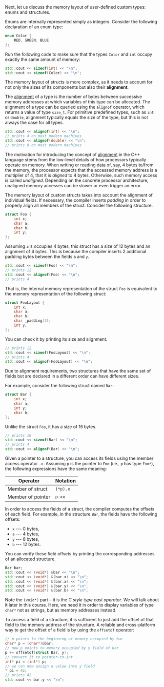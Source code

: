Next, let us discuss the memory layout of user-defined custom types: enums and structures.

Enums are internally represented simply as integers.
Consider the following declaration of an enum type:

```c++
enum Color {
    RED, GREEN, BLUE
};
```

Run the following code to make sure that 
the types `Color` and `int` occupy exactly the same amount of memory:

```c++
std::cout << sizeof(int) << "\n";
std::cout << sizeof(Color) << "\n";
```

The memory layout of structs is more complex, 
as it needs to account for not only the sizes 
of its components but also their __alignment__.

The [alignment](https://en.cppreference.com/w/cpp/language/object#Alignment) 
of a type is the number of bytes between successive memory addresses 
at which variables of this type can be allocated.
The alignment of a type can be queried using the `alignof` operator,
which returns a value of type `size_t`.
For primitive predefined types, such as `int` or `double`, 
alignment typically equals the size of the type, 
but this is not always the case for all types.

```c++
std::cout << alignof(int) << "\n";
// prints 4 on most modern machines
std::cout << alignof(double) << "\n";
// prints 8 on most modern machines
```

<div class="hint">

The motivation for introducing the concept of 
[alignment](https://en.wikipedia.org/wiki/Data_structure_alignment)
in the C++ language stems from the low-level details 
of how processors typically operate on memory.
When writing or reading data of, say, 4 bytes to/from the memory,
the processor expects that the accessed memory address 
is a multiplier of 4, that it is _aligned_ to 4 bytes.
Otherwise, such memory access is called _unaligned_.
Depending on the concrete processor architecture,
unaligned memory accesses can be slower or even trigger an error.

</div>

The memory layout of custom structs takes into account the alignment of 
individual fields. If necessary, the compiler inserts _padding_ 
in order to properly align all members of the struct. 
Consider the following structure.

```c++
struct Foo {
    int x;
    char a;
    char b;
    int y;
};
```

Assuming `int` occupies 4 bytes, this struct has a size of 12 bytes and an alignment of 4 bytes.
This is because the compiler inserts 2 additional padding bytes between the fields `b` and `y`.

```c++
std::cout << sizeof(Foo) << "\n";
// prints 12
std::cout << alignof(Foo) << "\n";
// prints 4
```

That is, the internal memory representation of the struct `Foo` is 
equivalent to the memory representation of the following struct:

```c++
struct FooLayout {
    int x;
    char a;
    char b;
    char _padding[2];
    int y;
};
```

You can check it by printing its size and alignment.

```c++
// prints 12
std::cout << sizeof(FooLayout) << "\n";
// prints 4
std::cout << alignof(FooLayout) << "\n";
```

Due to alignment requirements, two structures 
that have the same set of fields but are declared in a different order
can have different sizes.

For example, consider the following struct named `Bar`:

```c++
struct Bar {
    int x;
    char a;
    int y;
    char b;
};
```

Unlike the struct `Foo`, it has a size of 16 bytes.

```c++
// prints 16
std::cout << sizeof(Bar) << "\n";
// prints 4
std::cout << alignof(Bar) << "\n";
```

Given a pointer to a structure, you can access its fields using the member access operator `->`.
Assuming `p` is the pointer to `Foo` (i.e., `p` has type `Foo*`),
the following expressions have the same meaning:

| Operator          | Notation |
|-------------------|----------|
| Member of struct  | `(*p).x` |
| Member of pointer | `p->x`   |


In order to access the fields of a struct, 
the compiler computes the offsets of each field. 
For example, in the structure `Bar`, the fields have the following offsets:
* `x` --- 0 bytes,
* `a` --- 4 bytes, 
* `y` --- 8 bytes,
* `b` --- 12 bytes.

You can verify these field offsets by 
printing the corresponding addresses of an allocated structure.

```c++
Bar bar;
std::cout << (void*) &bar << "\n";
std::cout << (void*) &(bar.x) << "\n";
std::cout << (void*) &(bar.a) << "\n";
std::cout << (void*) &(bar.y) << "\n";
std::cout << (void*) &(bar.b) << "\n";
```

Note the `(void*)` part – it is the _C style type cast operator_.
We will talk about it later in this course.
Here, we need it in order to display variables of type `char*`
not as strings, but as memory addresses instead.

To access a field of a structure, it is sufficient to just 
add the offset of that field to the memory address of the structure.
A reliable and cross-platform way to get the offset of a field is by using the `offsetof` operator:

```c++
// p points to the beginning of memory occupied by bar 
char* p = (char*)&bar;
// now p points to memory occupied by y field of bar 
p += offsetof(struct Bar, y);
// convert it to pointer-to-int
int* pi = (int*) p;
// we can now assign a value into y field
* pi = 42;
// prints 42
std::cout << bar.y << "\n";
```

